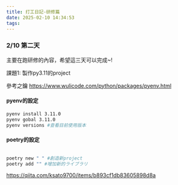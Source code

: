 ```yaml
---
title: 打工日記-研修篇
date: 2025-02-10 14:34:53
tags:
---
```



### 2/10 第二天
主要在跑研修的內容，希望這三天可以完成~!

課題1:
製作py3.11的project

參考之鑰
https://www.wulicode.com/python/packages/pyenv.html

#### pyenv的設定
```bash
pyenv install 3.11.0
pyenv gobal 3.11.0
pyenv versions #查看目前使用版本
```

#### poetry的設定
```bash

poetry new " " #創造新project
poetry add "" #增加新的ライブラリ


```
https://qiita.com/ksato9700/items/b893cf1db83605898d8a